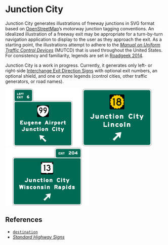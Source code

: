 # Junction City

Junction City generates illustrations of freeway junctions in SVG format based on [OpenStreetMap](https://www.openstreetmap.org/)’s motorway junction tagging conventions. An idealized illustration of a freeway exit may be appropriate for a turn-by-turn navigation application to display to the user as they approach the exit. As a starting point, the illustrations attempt to adhere to the _[Manual on Uniform Traffic Control Devices](https://mutcd.fhwa.dot.gov/)_ (MUTCD) that is used throughout the United States. For consistency and familiarity, legends are set in [Roadgeek 2014](https://github.com/sammdot/roadgeek-fonts/).

Junction City is a work in progress. Currently, it generates only left- or right-side [Interchange Exit Direction Signs](https://mutcd.fhwa.dot.gov/htm/2003r1/part2/fig2e-20_longdesc.htm) with optional exit numbers, an optional shield, and one or more legends (control cities, other traffic generators, or road names).

<img src="img/oregon.png" width="238"> <img src="img/kansas.png" width="222"> <img src="img/wisconsin.png" width="264">

## References

* [`destination`](https://wiki.openstreetmap.org/wiki/Key:destination)
* _[Standard Highway Signs](https://mutcd.fhwa.dot.gov/ser-shs_millennium_eng.htm)_
